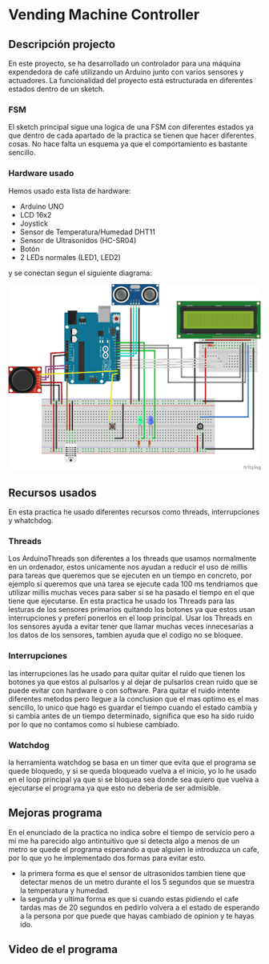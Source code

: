 # Vending Machine Controller
## Descripción projecto
En este proyecto, se ha desarrollado un controlador para una máquina expendedora de café utilizando un Arduino junto con varios sensores y actuadores. La funcionalidad del proyecto está estructurada en diferentes estados dentro de un sketch. 
### FSM
El sketch principal sigue una logica de una FSM con diferentes estados ya que dentro de cada apartado de la practica se tienen que hacer diferentes cosas. No hace falta un esquema ya que el comportamiento es bastante sencillo.
### Hardware usado
Hemos usado esta lista de hardware:
  - Arduino UNO
  - LCD 16x2
  - Joystick
  - Sensor de Temperatura/Humedad DHT11
  - Sensor de Ultrasonidos (HC-SR04)
  - Botón
  - 2 LEDs normales (LED1, LED2)
    
y se conectan segun el siguiente diagrama:

![Fritzing](Media/Untitled%20Sketch%202_bb.png)

## Recursos usados 
En esta practica he usado diferentes recursos como threads, interrupciones y whatchdog.
### Threads 
Los ArduinoThreads son diferentes a los threads que usamos normalmente en un ordenador, estos unicamente nos ayudan a reducir el uso de millis para tareas que queremos que se ejecuten en un tiempo en concreto, por ejemplo si queremos que una tarea se ejecute cada 100 ms tendriamos que utilizar millis muchas veces para saber si se ha pasado el tiempo en el que tiene que ejecutarse.
En esta practica he usado los Threads para las lesturas de los sensores primarios quitando los botones ya que estos usan interrupciones y preferí ponerlos en el loop principal.
Usar los Threads en los sensores ayuda a evitar tener que llamar muchas veces innecesarias a los datos de los sensores, tambien ayuda que el codigo no se bloquee.
### Interrupciones
las interrupciones las he usado para quitar quitar el ruido que tienen los botones ya que estos al pulsarlos y al dejar de pulsarlos crean ruido que se puede evitar con hardware o con software. 
Para quitar el ruido intente diferentes metodos pero llegue a la conclusion que el mas optimo es el mas sencillo, lo unico que hago es guardar el tiempo cuando el estado cambia y si cambia antes de un tiempo determinado, significa que eso ha sido ruido por lo que no contamos como si hubiese cambiado.
### Watchdog
la herramienta watchdog se basa en un timer que evita que el programa se quede bloquedo, y si se queda bloqueado vuelva a el inicio, yo lo he usado en el loop principal ya que si se bloquea sea donde sea quiero que vuelva a ejecutarse el programa ya que esto no deberia de ser admisible.

## Mejoras programa
En el enunciado de la practica no indica sobre el tiempo de servicio pero a mi me ha parecido algo antintuitivo que si detecta algo a menos de un metro se quede el programa esperando a que alguien le introduzca un cafe, por lo que yo he implementado dos formas para evitar esto.
  - la primera forma es que el sensor de ultrasonidos tambien tiene que detectar menos de un metro durante el los 5 segundos que se muestra la temperatura y humedad.
  - la segunda y ultima forma es que si cuando estas pidiendo el cafe tardas mas de 20 segundos en pedirlo volvera a el estado de esperando a la persona por que puede que hayas cambiado de opinion y te hayas ido.
## Video de el programa

